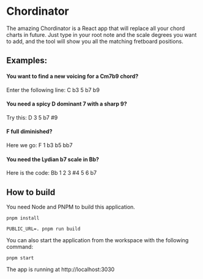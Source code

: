 # Chordinator

The amazing Chordinator is a React app that will replace all your chord charts in future.
Just type in your root note and the scale degrees you want to add, and the tool will show
you all the matching fretboard positions.

## Examples:

#### You want to find a new voicing for a Cm7b9 chord?

Enter the following line: C b3 5 b7 b9


#### You need a spicy D dominant 7 with a sharp 9?

Try this: D 3 5 b7 #9

#### F full diminished?

Here we go: F 1 b3 b5 bb7


#### You need the Lydian b7 scale in Bb?

Here is the code: Bb 1 2 3 #4 5 6 b7


## How to build

You need Node and PNPM to build this application.

    pnpm install
    
    PUBLIC_URL=. pnpm run build
    
You can also start the application from the workspace with the following command:

    pnpm start
    
The app is running at http://localhost:3030

